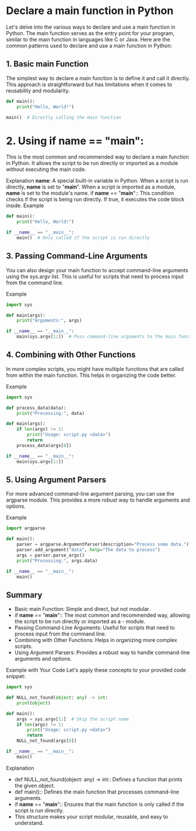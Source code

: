 # Declare a main function in Python 


Let's delve into the various ways to declare and use a main function in Python. The main function serves as the entry point for your program, similar to the main function in languages like C or Java. Here are the common patterns used to declare and use a main function in Python:

## 1. Basic main Function
The simplest way to declare a main function is to define it and call it directly. This approach is straightforward but has limitations when it comes to reusability and modularity.

```python
def main():
    print("Hello, World!")

main()  # Directly calling the main function
```


# 2. Using if __name__ == "__main__":
This is the most common and recommended way to declare a main function in Python. It allows the script to be run directly or imported as a module without executing the main code.

Explanation
__name__: A special built-in variable in Python. When a script is run directly, __name__ is set to "__main__". When a script is imported as a module, __name__ is set to the module's name.
if __name__ == "__main__":: This condition checks if the script is being run directly. If true, it executes the code block inside.
Example

```python
def main():
    print("Hello, World!")

if __name__ == "__main__":
    main()  # Only called if the script is run directly
```

## 3. Passing Command-Line Arguments
You can also design your main function to accept command-line arguments using the sys.argv list. This is useful for scripts that need to process input from the command line.

Example

```python
import sys

def main(args):
    print("Arguments:", args)

if __name__ == "__main__":
    main(sys.argv[1:])  # Pass command-line arguments to the main function
```

## 4. Combining with Other Functions
In more complex scripts, you might have multiple functions that are called from within the main function. This helps in organizing the code better.

Example

```python
import sys

def process_data(data):
    print("Processing:", data)

def main(args):
    if len(args) != 1:
        print("Usage: script.py <data>")
        return
    process_data(args[0])

if __name__ == "__main__":
    main(sys.argv[1:])
```


## 5. Using Argument Parsers
For more advanced command-line argument parsing, you can use the argparse module. This provides a more robust way to handle arguments and options.

Example

```python
import argparse

def main():
    parser = argparse.ArgumentParser(description="Process some data.")
    parser.add_argument("data", help="The data to process")
    args = parser.parse_args()
    print("Processing:", args.data)

if __name__ == "__main__":
    main()
```


## Summary
- Basic main Function: Simple and direct, but not modular.
- if __name__ == "__main__":: The most common and recommended way, allowing the script to be run directly or imported as a - module.
- Passing Command-Line Arguments: Useful for scripts that need to process input from the command line.
- Combining with Other Functions: Helps in organizing more complex scripts.
- Using Argument Parsers: Provides a robust way to handle command-line arguments and options.

Example with Your Code
Let's apply these concepts to your provided code snippet:

```python
import sys

def NULL_not_found(object: any) -> int:
    print(object)

def main():
    args = sys.argv[1:]  # Skip the script name
    if len(args) != 1:
        print("Usage: script.py <data>")
        return
    NULL_not_found(args[0])

if __name__ == "__main__":
    main()
```


Explanation
- def NULL_not_found(object: any) -> int:: Defines a function that prints the given object.
- def main():: Defines the main function that processes command-line arguments.
- if __name__ == "__main__":: Ensures that the main function is only called if the script is run directly.
- This structure makes your script modular, reusable, and easy to understand.